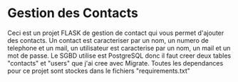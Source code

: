 # Gestion des Contacts
Ceci est un projet FLASK de gestion de contact qui vous permet d'ajouter des contacts.
Un contact est caracteriser par un nom, un numero de telephone et un mail, un utilisateur est caracterise par un nom, un mail et un mot de passe.
Le SGBD utilise est PostgreSQL donc il faut creer deux tables "contacts" et "users" que j'ai cree avec Migrate.
Toutes les dependances pour ce projet  sont stockes dans le fichiers "requirements.txt"